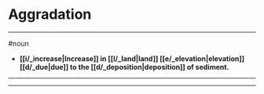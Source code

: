 # Aggradation
---
#noun
- **[[i/_increase|Increase]] in [[l/_land|land]] [[e/_elevation|elevation]] [[d/_due|due]] to the [[d/_deposition|deposition]] of sediment.**
---
---
